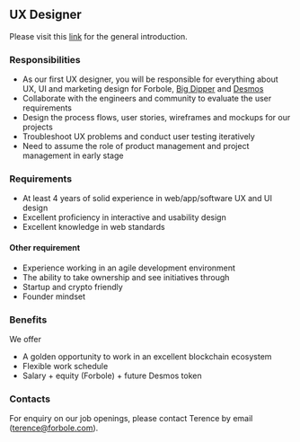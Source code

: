 ## UX Designer

Please visit this [link](../master/README.md) for the general introduction.

### Responsibilities

- As our first UX designer, you will be responsible for everything about UX, UI and marketing design for Forbole, [Big Dipper](http://cosmos.bigdipper.live) and [Desmos](https://github.com/desmos-labs/introduction)
- Collaborate with the engineers and community to evaluate the user requirements
- Design the process flows, user stories, wireframes and mockups for our projects
- Troubleshoot UX problems and conduct user testing iteratively
- Need to assume the role of product management and project management in early stage

### Requirements

- At least 4 years of solid experience in web/app/software UX and UI design
- Excellent proficiency in interactive and usability design
- Excellent knowledge in web standards

#### Other requirement
- Experience working in an agile development environment
- The ability to take ownership and see initiatives through
- Startup and crypto friendly
- Founder mindset

### Benefits

We offer
- A golden opportunity to work in an excellent blockchain ecosystem
- Flexible work schedule
- Salary + equity (Forbole) + future Desmos token

### Contacts
For enquiry on our job openings, please contact Terence by email (terence@forbole.com).

